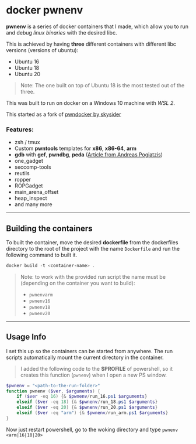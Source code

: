 # **docker pwnenv**

**pwnenv** is a series of docker containers that I made, which allow you to run and debug _linux binaries_ with the desired libc.

This is achieved by having **three** different containers with different libc versions (versions of ubuntu):
- Ubuntu 16
- Ubuntu 18
- Ubuntu 20

> Note: The one built on top of Ubuntu 18 is the most tested out of the three.

This was built to run on docker on a Windows 10 machine with _WSL 2_.

This started as a fork of [pwndocker by skysider](https://github.com/skysider/pwndocker)

### **Features**:
- zsh / tmux
- Custom **pwntools** templates for **x86**, **x86-64**, **arm**
- **gdb** with **gef**, **pwndbg**, **peda** ([Article from Andreas Pogiatzis](https://medium.com/bugbountywriteup/pwndbg-gef-peda-one-for-all-and-all-for-one-714d71bf36b8))  
- one_gadget
- seccomp-tools
- reutils
- ropper
- ROPGadget
- main_arena_offset
- heap_inspect
- and many more
---
## Building the containers

To built the container, move the desired **dockerfile** from the dockerfiles directory to the root of the project with the name `Dockerfile` and run the following command to built it.

```powershell
docker build -t <container-name> .
```

> Note: to work with the provided run script the name must be (depending on the container you want to build):
> - `pwnenvarm`
> - `pwnenv16`
> - `pwnenv18`
> - `pwnenv20`


---
## Usage Info

I set this up so the containers can be started from anywhere. The run scripts automatically mount the current directory in the container.

> I added the following code to the **$PROFILE** of powershell, so it creates this function (`pwnenv`) when I open a new PS window.

```powershell
$pwnenv = "<path-to-the-run-folder>"
function pwnenv ($ver, $arguments) {
    if ($ver -eq 16) {& $pwnenv/run_16.ps1 $arguments}
    elseif ($ver -eq 18) {& $pwnenv/run_18.ps1 $arguments}
    elseif ($ver -eq 20) {& $pwnenv/run_20.ps1 $arguments}
    elseif ($ver -eq "arm") {& $pwnenv/run_arm.ps1 $arguments}
}
```

Now just restart powershell, go to the woking directory and type `pwnenv <arm|16|18|20>`
